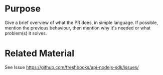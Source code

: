 # Purpose

Give a brief overview of what the PR does, in simple language.
If possible, mention the previous behaviour, then mention why it's needed or
what problem(s) it solves.

# Related Material

See Issue https://github.com/freshbooks/api-nodejs-sdk/issues/<number>
<!-- Please do not reference internal bug trackers as this is a public project -->